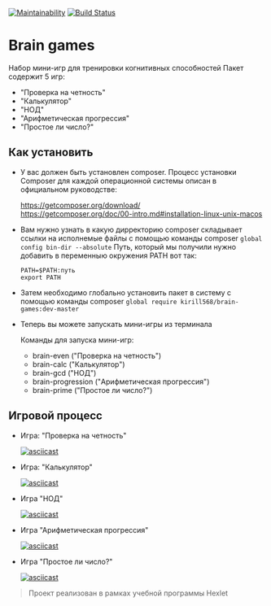 [![Maintainability](https://api.codeclimate.com/v1/badges/178f44023b0768f5c1d8/maintainability)](https://codeclimate.com/github/kirill568/project-lvl1-s470/maintainability)
[![Build Status](https://travis-ci.org/kirill568/project-lvl1-s470.svg?branch=master)](https://travis-ci.org/kirill568/project-lvl1-s470)

# Brain games

Набор мини-игр для тренировки когнитивных способностей
Пакет содержит 5 игр:
- "Проверка на четность"
- "Калькулятор"
- "НОД"
- "Арифметическая прогрессия"
- "Простое ли число?"

## Как установить

 * У вас должен быть установлен composer. 
    Процесс установки Composer для каждой операционной системы описан в официальном руководстве:

    <https://getcomposer.org/download/>\
    <https://getcomposer.org/doc/00-intro.md#installation-linux-unix-macos>

* Вам нужно узнать в какую дирректорию composer складывает ссылки на исполнемые файлы c помощью команды composer `global config bin-dir --absolute`
    Путь, который мы получили нужно добавить в переменныю окружения PATH вот так:
    ```
    PATH=$PATH:путь
    export PATH
    ```
* Затем необходимо глобально установить пакет в систему с помощью команды composer `global require kirill568/brain-games:dev-master`

* Теперь вы можете запускать мини-игры из терминала

    Команды для запуска мини-игр:

    - brain-even ("Проверка на четность")
    - brain-calc ("Калькулятор")
	- brain-gcd ("НОД")
	- brain-progression ("Арифметическая прогрессия")
	- brain-prime ("Простое ли число?")

## Игровой процесс

+ Игра: "Проверка на четность"

    [![asciicast](https://asciinema.org/a/oyrXWq5R2f5aBDNHBbbZp0Cfq.svg)](https://asciinema.org/a/oyrXWq5R2f5aBDNHBbbZp0Cfq)

+ Игра: "Калькулятор"

    [![asciicast](https://asciinema.org/a/BD1mWwbM4eSHcVpOtmgwePpOn.svg)](https://asciinema.org/a/BD1mWwbM4eSHcVpOtmgwePpOn)

+ Игра "НОД"

   [![asciicast](https://asciinema.org/a/4QiiN5OVEj97F3HQtB10b8atk.svg)](https://asciinema.org/a/4QiiN5OVEj97F3HQtB10b8atk)

+ Игра "Арифметическая прогрессия"

   [![asciicast](https://asciinema.org/a/UZLUfh1AV3Qc5qodjhSW9wJpo.svg)](https://asciinema.org/a/UZLUfh1AV3Qc5qodjhSW9wJpo)

+ Игра "Простое ли число?"

   [![asciicast](https://asciinema.org/a/XDfE4JZulujaJJ9ZKvllCW5go.svg)](https://asciinema.org/a/XDfE4JZulujaJJ9ZKvllCW5go)

> Проект реализован в рамках учебной программы Hexlet
